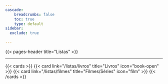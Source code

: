 ```yaml
---
cascade:
    breadcrumbs: false
    toc: true   
    type: default
sidebar:
  exclude: true

---
```


{{< pages-header title="Listas" >}}


---

{{< cards >}}
{{< card link="/listas/livros" title="Livros" icon="book-open" >}}
{{< card link="/listas/filmes" title="Filmes/Séries" icon="film" >}}
{{< /cards >}}